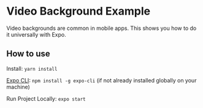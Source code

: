 # Video Background Example

Video backgrounds are common in mobile apps. This shows you how to do it universally with Expo.

## How to use

Install: `yarn install`

[Expo CLI](https://docs.expo.io/versions/latest/workflow/expo-cli/): `npm install -g expo-cli` (if not already installed globally on your machine)

Run Project Locally: `expo start`

